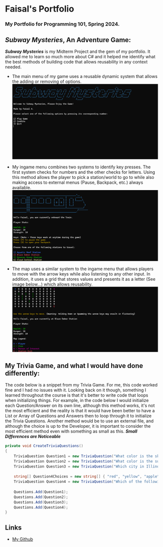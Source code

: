 
# Faisal's Portfolio
### My Portfolio for Programming 101, Spring 2024.
## ***Subway Mysteries***, An Adventure Game:

***Subway Mysteries*** is my Midterm Project and the gem of my portfolio. It allowed me to learn so much more about C# and it helped me identify what the best methods of building code that allows reusability in any context needed.

- The main menu of my game uses a reusable dynamic system that allows the adding or removing of options.
![Main Menu of Adventure Game](/sm-mainmenu.png)

- My ingame menu combines two systems to identify key presses. The first system checks for numbers and the other checks for letters. Using this method allows the player to pick a station/world to go to while also making access to external menus (Pause, Backpack, etc.) always available.
![In-Game Menu of Adventure Game](/sm-ingame1.png)

- The map uses a similar system to the ingame menu that allows players to move with the arrow keys while also listening to any other input. In addition, it uses a grid that stores values and presents it as a letter (See image below...) which allows reusability.
![Adventure Game Map](/sm-map.png)

## My Trivia Game, and what I would have done differently:

The code below is a snippet from my Trivia Game. For me, this code worked fine and I had no issues with it. Looking back on it though, something I learned throughout the course is that it's better to write code that loops when initializing things. For example, in the code below I would initialize each Question/Answer on its own line, although this method works, it's not the most efficient and the reality is that it would have been better to have a List or Array of Questions and Answers then to loop through it to initialize the Trivia Questions. Another method would be to use an external file, and although the choice is up to the Developer, it is important to consider the most efficient method even with something as small as this. ***Small Differences are Noticeable***
```c#
private void CreateTriviaQuestions()
{
    TriviaQuestion Question1 = new TriviaQuestion("What color is the sky?", "blue");
    TriviaQuestion Question2 = new TriviaQuestion("What color is the sun", "yellow");
    TriviaQuestion Question3 = new TriviaQuestion("Which city in Illinois starts with the letters 'Chi'", "chicago");

    string[] Question4Choices = new string[] { "red", "yellow", "apple", "baseball" };
    TriviaQuestion Question4 = new TriviaQuestion("Which of the following is a fruit.", "apple", true, Question4Choices);

    Questions.Add(Question1);
    Questions.Add(Question2);
    Questions.Add(Question3);
    Questions.Add(Question4);
}
```
## Links

 - [My Github](https://github.com/faisal-alb)
